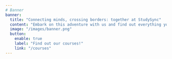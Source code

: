 ```yaml
---
# Banner
banner:
  title: "Connecting minds, crossing borders: together at StudySync"
  content: "Embark on this adventure with us and find out everything you need to know for your Erasmus programme!"
  image: "/images/banner.png"
  button:
    enable: true
    label: "Find out our courses!"
    link: "/courses"
---
```

